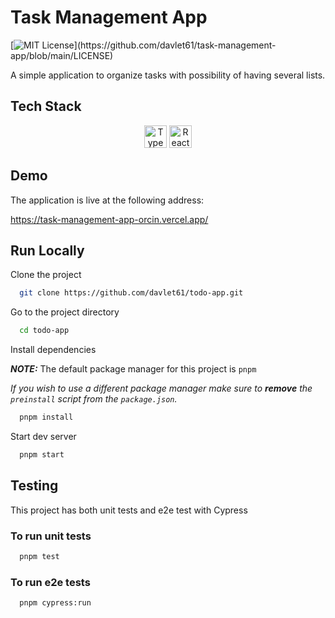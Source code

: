 # Task Management App

[![MIT License](https://img.shields.io/apm/l/atomic-design-ui.svg?)](https://github.com/davlet61/task-management-app/blob/main/LICENSE)

A simple application to organize tasks with possibility of having several lists.

## Tech Stack

<p align="center">
<a href="https://www.typescriptlang.org/" target="_blank" rel="noreferrer"><img src="https://raw.githubusercontent.com/danielcranney/readme-generator/main/public/icons/skills/typescript-colored.svg" width="36" height="36" alt="TypeScript" /></a>
<a href="https://reactjs.org/" target="_blank" rel="noreferrer"><img src="https://raw.githubusercontent.com/danielcranney/readme-generator/main/public/icons/skills/react-colored.svg" width="36" height="36" alt="React" /></a>

## Demo

The application is live at the following address:

https://task-management-app-orcin.vercel.app/


## Run Locally

Clone the project

```bash
  git clone https://github.com/davlet61/todo-app.git
```

Go to the project directory

```bash
  cd todo-app
```

Install dependencies

**_NOTE:_** The default package manager for this project is `pnpm`

*If you wish to use a different package manager make sure to **_remove_** the `preinstall` script from the `package.json`.*

```bash
  pnpm install
```

Start dev server

```bash
  pnpm start
```

## Testing

This project has both unit tests and e2e test with Cypress

### To run unit tests

```bash
  pnpm test
```

### To run e2e tests

```bash
  pnpm cypress:run
```